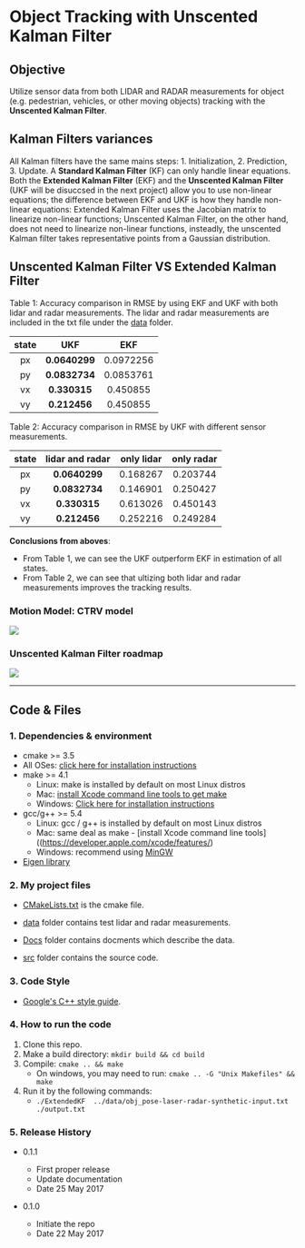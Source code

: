 # **Object Tracking with Unscented Kalman Filter**

## Objective
Utilize sensor data from both LIDAR and RADAR measurements for object (e.g. pedestrian, vehicles, or other moving objects) 
tracking with the **Unscented Kalman Filter**.


## Kalman Filters variances

All Kalman filters have the same mains steps: 1. Initialization, 2. Prediction, 3. Update.
A **Standard Kalman Filter** (KF) can only handle linear equations. 
Both the **Extended Kalman Filter** (EKF) and the **Unscented Kalman Filter** 
(UKF will be disuccsed in the next project) allow you to use non-linear equations; the difference between 
EKF and UKF is how they handle non-linear equations: Extended Kalman Filter uses the Jacobian matrix to 
linearize non-linear functions; Unscented Kalman Filter, on the other hand, does not need to linearize non-linear 
functions, insteadly, the unscented Kalman filter takes representative points from a Gaussian distribution. 



## Unscented Kalman Filter VS Extended Kalman Filter

Table 1: Accuracy comparison in RMSE by using EKF and UKF with both lidar and radar measurements. The lidar and radar 
measurements are included in the txt file under the [data](data) folder. 

|            state        |  UKF          |    EKF     |
|:-----------------------:|:-------------:|:----------:|
|            px           | **0.0640299** |  0.0972256 |
|            py           | **0.0832734** |  0.0853761 |
|            vx           | **0.330315**  |  0.450855  |
|            vy           | **0.212456**  |  0.450855  |


Table 2: Accuracy comparison in RMSE by UKF with different sensor measurements. 

|           state         | lidar and radar | only lidar | only radar|
|:-----------------------:|:---------------:|:----------:|:---------:|
|            px           | **0.0640299**   |  0.168267  |  0.203744 |
|            py           | **0.0832734**   |  0.146901  |  0.250427 |
|            vx           | **0.330315**    |  0.613026  |  0.450143 |
|            vy           | **0.212456**    |  0.252216  |  0.249284 |



**Conclusions from aboves**:

* From Table 1, we can see the UKF outperform EKF in estimation of all states.
* From Table 2, we can see that ultizing both lidar and radar measurements improves the tracking results.

### Motion Model: CTRV model
![][image1] 

### Unscented Kalman Filter roadmap
![][image2] 

---


## Code & Files
### 1. Dependencies & environment

* cmake >= 3.5
 * All OSes: [click here for installation instructions](https://cmake.org/install/)
* make >= 4.1
  * Linux: make is installed by default on most Linux distros
  * Mac: [install Xcode command line tools to get make](https://developer.apple.com/xcode/features/)
  * Windows: [Click here for installation instructions](http://gnuwin32.sourceforge.net/packages/make.htm)
* gcc/g++ >= 5.4
  * Linux: gcc / g++ is installed by default on most Linux distros
  * Mac: same deal as make - [install Xcode command line tools]((https://developer.apple.com/xcode/features/)
  * Windows: recommend using [MinGW](http://www.mingw.org/)
* [Eigen library](src/Eigen)


### 2. My project files

* [CMakeLists.txt](CMakeLists.txt) is the cmake file.

* [data](data) folder contains test lidar and radar measurements.

* [Docs](Docs) folder contains docments which describe the data.

* [src](src) folder contains the source code.


### 3. Code Style

* [Google's C++ style guide](https://google.github.io/styleguide/cppguide.html).


### 4. How to run the code

1. Clone this repo.
2. Make a build directory: `mkdir build && cd build`
3. Compile: `cmake .. && make` 
   * On windows, you may need to run: `cmake .. -G "Unix Makefiles" && make`
4. Run it by the following commands: 
   * `./ExtendedKF  ../data/obj_pose-laser-radar-synthetic-input.txt ./output.txt`



### 5. Release History

* 0.1.1
    * First proper release
    * Update documentation
    * Date 25 May 2017

* 0.1.0
    * Initiate the repo
    * Date 22 May 2017



[//]: # (Image References)
[image1]: ./images/ctrv.jpg
[image2]: ./images/ukf_roadmap.jpg
